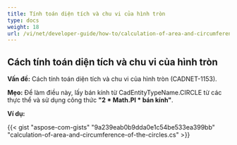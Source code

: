 ```yaml
---
title: Tính toán diện tích và chu vi của hình tròn
type: docs
weight: 18
url: /vi/net/developer-guide/how-to/calculation-of-area-and-circumference-of-the-circles/
---
```


## **Cách tính toán diện tích và chu vi của hình tròn**

**Vấn đề:** Cách tính toán diện tích và chu vi của hình tròn (CADNET-1153).

**Mẹo:** Để làm điều này, lấy bán kính từ CadEntityTypeName.CIRCLE từ các thực thể và sử dụng công thức **"2 * Math.PI * bán kính"**.

**Ví dụ:**

{{< gist "aspose-com-gists" "9a239eab0b9dda0e1c54be533ea399bb" "calculation-of-area-and-circumference-of-the-circles.cs" >}}
